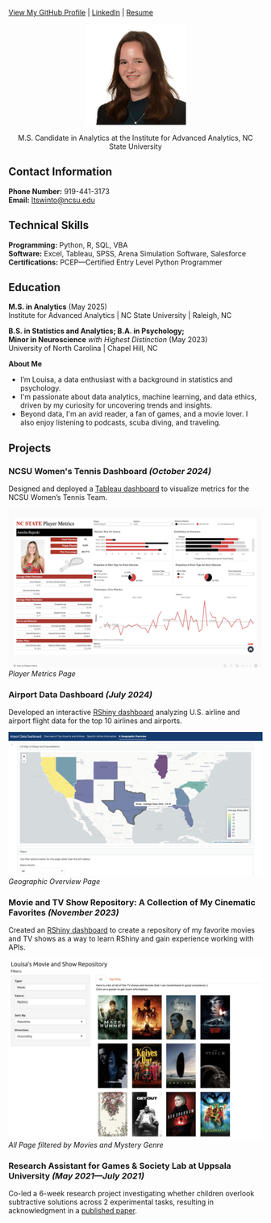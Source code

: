 [View My GitHub Profile](https://github.com/louisaswin) \| [LinkedIn](https://www.linkedin.com/in/louisa-swintosky) \| [Resume](Swintosky_Louisa.pdf)

<div style="text-align:center;">
  <img src="Headshot.jpeg" alt="Louisa Swintosky Headshot" style="max-width: 200px;">
  <p>M.S. Candidate in Analytics at the Institute for Advanced Analytics, NC State University</p>
</div>

## Contact Information
**Phone Number:** 919-441-3173     
**Email:** ltswinto@ncsu.edu    

## Technical Skills
**Programming:** Python, R, SQL, VBA    
**Software:** Excel, Tableau, SPSS, Arena Simulation Software, Salesforce      
**Certifications:** PCEP—Certified Entry Level Python Programmer

## Education
**M.S. in Analytics** (May 2025)      
Institute for Advanced Analytics | NC State University | Raleigh, NC

**B.S. in Statistics and Analytics; B.A. in Psychology;     
Minor in Neuroscience** _with Highest Distinction_	(May 2023)    
University of North Carolina | Chapel Hill, NC

**About Me**
- I’m Louisa, a data enthusiast with a background in statistics and psychology.
- I'm passionate about data analytics, machine learning, and data ethics, driven by my curiosity for uncovering trends and insights.
- Beyond data, I'm an avid reader, a fan of games, and a movie lover. I also enjoy listening to podcasts, scuba diving, and traveling. 

## Projects

### NCSU Women's Tennis Dashboard _(October 2024)_

Designed and deployed a [Tableau dashboard](https://public.tableau.com/app/profile/louisa.swintosky/viz/NCStateWomensTennisMetrics-Orange5/HomePage) to visualize metrics for the NCSU Women’s Tennis Team.

![Dashboard Player Metrics Page](PlayerMetrics_all.png)
_Player Metrics Page_

### Airport Data Dashboard _(July 2024)_

Developed an interactive [RShiny dashboard](https://lswintosky.shinyapps.io/Airport_Data_Dashboard/) analyzing U.S. airline and airport flight data for the top 10 airlines and airports.

![Dashboard Geographic Overview Page](airport2.png)
_Geographic Overview Page_

### Movie and TV Show Repository: A Collection of My Cinematic Favorites _(November 2023)_

Created an [RShiny dashboard](https://lswintosky.shinyapps.io/MediaRepository/) to create a repository of my favorite movies and TV shows as a way to learn RShiny and gain experience working with APIs.

![Dashboard Home Page Filtered](movierepos1.png)
_All Page filtered by Movies and Mystery Genre_

### Research Assistant for Games & Society Lab at Uppsala University _(May 2021—July 2021)_
Co-led a 6-week research project investigating whether children overlook subtractive solutions across 2
experimental tasks, resulting in acknowledgment in a [published paper](https://rdcu.be/d40QG).


